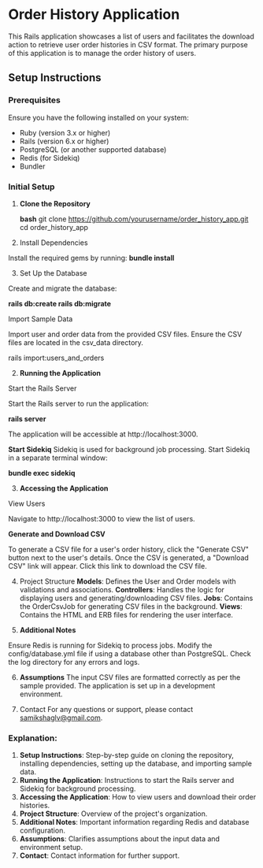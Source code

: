 # Order History Application

This Rails application showcases a list of users and facilitates the download action to retrieve user order histories in CSV format. The primary purpose of this application is to manage the order history of users.

## Setup Instructions

### Prerequisites

Ensure you have the following installed on your system:
- Ruby (version 3.x or higher)
- Rails (version 6.x or higher)
- PostgreSQL (or another supported database)
- Redis (for Sidekiq)
- Bundler

### Initial Setup

1. **Clone the Repository**

   **bash**
   git clone https://github.com/yourusername/order_history_app.git
   cd order_history_app
2. Install Dependencies

Install the required gems by running:
**bundle install**

3. Set Up the Database

Create and migrate the database:

**rails db:create
rails db:migrate**

 Import Sample Data

Import user and order data from the provided CSV files. Ensure the CSV files are located in the csv_data directory.

rails import:users_and_orders

2. **Running the Application**

Start the Rails Server

Start the Rails server to run the application:

**rails server**

The application will be accessible at http://localhost:3000.

**Start Sidekiq**
Sidekiq is used for background job processing. Start Sidekiq in a separate terminal window:

**bundle exec sidekiq**

3. **Accessing the Application**

View Users

Navigate to http://localhost:3000 to view the list of users.

**Generate and Download CSV**

To generate a CSV file for a user's order history, click the "Generate CSV" button next to the user's details.
Once the CSV is generated, a "Download CSV" link will appear. Click this link to download the CSV file.

4. Project Structure
**Models**: Defines the User and Order models with validations and associations.
**Controllers**: Handles the logic for displaying users and generating/downloading CSV files.
**Jobs**: Contains the OrderCsvJob for generating CSV files in the background.
**Views**: Contains the HTML and ERB files for rendering the user interface.

5. **Additional Notes**

Ensure Redis is running for Sidekiq to process jobs.
Modify the config/database.yml file if using a database other than PostgreSQL.
Check the log directory for any errors and logs.

6. **Assumptions**
The input CSV files are formatted correctly as per the sample provided.
The application is set up in a development environment.

7. Contact
For any questions or support, please contact samikshaglv@gmail.com.

### Explanation:
1. **Setup Instructions**: Step-by-step guide on cloning the repository, installing dependencies, setting up the database, and importing sample data.
2. **Running the Application**: Instructions to start the Rails server and Sidekiq for background processing.
3. **Accessing the Application**: How to view users and download their order histories.
4. **Project Structure**: Overview of the project's organization.
5. **Additional Notes**: Important information regarding Redis and database configuration.
6. **Assumptions**: Clarifies assumptions about the input data and environment setup.
7. **Contact**: Contact information for further support.


